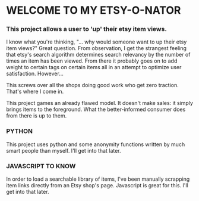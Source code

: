 # WELCOME TO MY ETSY-O-NATOR

### This project allows a user to 'up' their etsy item views.
I know what you're thinking, "... why would someone want to up their etsy item views?"
Great question. From observation, I get the strangest feeling that etsy's search algorithm determines search relevancy by the number of times an item has been viewed.
From there it probably goes on to add weight to certain tags on certain items all in an attempt to optimize user satisfaction. However...

This screws over all the shops doing good work who get zero traction. That's where I come in.

This project games an already flawed model. It doesn't make sales: it simply brings items to the foreground. What the better-informed consumer does from there is up to them.

### PYTHON
This project uses python and some anonymity functions written by much smart people than myself. I'll get into that later.

### JAVASCRIPT TO KNOW
In order to load a searchable library of items, I've been manually scrapping item links directly from an Etsy shop's page. Javascript is great for this. I'll get into that later.
